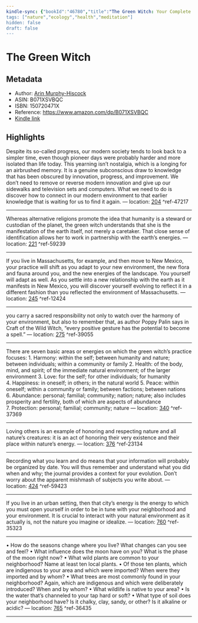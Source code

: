 ```yaml
---
kindle-sync: {"bookId":"46780","title":"The Green Witch: Your Complete Guide to the Natural Magic of Herbs, Flowers, Essential Oils, and More (Green Witch Witchcraft Series)","author":"Arin Murphy-Hiscock","asin":"B071XSVBQC","lastAnnotatedDate":"2021-01-28","bookImageUrl":"https://m.media-amazon.com/images/I/81zQX2hGCPL._SY160.jpg","highlightsCount":9}
tags: ["nature","ecology","health","meditation"]
hidden: false
draft: false
---
```

# The Green Witch
## Metadata
* Author: [Arin Murphy-Hiscock](https://www.amazon.comundefined)
* ASIN: B071XSVBQC
* ISBN: 150720471X
* Reference: https://www.amazon.com/dp/B071XSVBQC
* [Kindle link](kindle://book?action=open&asin=B071XSVBQC)

## Highlights
Despite its so-called progress, our modern society tends to look back to a simpler time, even though pioneer days were probably harder and more isolated than life today. This yearning isn’t nostalgia, which is a longing for an airbrushed memory. It is a genuine subconscious draw to knowledge that has been obscured by innovation, progress, and improvement. We don’t need to remove or reverse modern innovation and give up our sidewalks and television sets and computers. What we need to do is discover how to connect in our modern environment to that earlier knowledge that is waiting for us to find it again. — location: [204](kindle://book?action=open&asin=B071XSVBQC&location=204) ^ref-47217

---
Whereas alternative religions promote the idea that humanity is a steward or custodian of the planet, the green witch understands that she is the manifestation of the earth itself, not merely a caretaker. That close sense of identification allows her to work in partnership with the earth’s energies. — location: [221](kindle://book?action=open&asin=B071XSVBQC&location=221) ^ref-59239

---
If you live in Massachusetts, for example, and then move to New Mexico, your practice will shift as you adapt to your new environment, the new flora and fauna around you, and the new energies of the landscape. You yourself will adapt as well. As you settle into a new relationship with the earth as it manifests in New Mexico, you will discover yourself evolving to reflect it in a different fashion than you reflected the environment of Massachusetts. — location: [245](kindle://book?action=open&asin=B071XSVBQC&location=245) ^ref-12424

---
you carry a sacred responsibility not only to watch over the harmony of your environment, but also to remember that, as author Poppy Palin says in Craft of the Wild Witch, “every positive gesture has the potential to become a spell.” — location: [275](kindle://book?action=open&asin=B071XSVBQC&location=275) ^ref-39055

---
There are seven basic areas or energies on which the green witch’s practice focuses: 1. Harmony: within the self; between humanity and nature; between individuals; within a community or family 2. Health: of the body, mind, and spirit; of the immediate natural environment; of the larger environment 3. Love: for the self; for other individuals; for humanity 4. Happiness: in oneself; in others; in the natural world 5. Peace: within oneself; within a community or family; between factions; between nations 6. Abundance: personal; familial; community; nation; nature; also includes prosperity and fertility, both of which are aspects of abundance 7. Protection: personal; familial; community; nature — location: [340](kindle://book?action=open&asin=B071XSVBQC&location=340) ^ref-37369

---
Loving others is an example of honoring and respecting nature and all nature’s creatures: it is an act of honoring their very existence and their place within nature’s energy. — location: [376](kindle://book?action=open&asin=B071XSVBQC&location=376) ^ref-23134

---
Recording what you learn and do means that your information will probably be organized by date. You will thus remember and understand what you did when and why; the journal provides a context for your evolution. Don’t worry about the apparent mishmash of subjects you write about. — location: [424](kindle://book?action=open&asin=B071XSVBQC&location=424) ^ref-59423

---
If you live in an urban setting, then that city’s energy is the energy to which you must open yourself in order to be in tune with your neighborhood and your environment. It is crucial to interact with your natural environment as it actually is, not the nature you imagine or idealize. — location: [760](kindle://book?action=open&asin=B071XSVBQC&location=760) ^ref-35323

---
• How do the seasons change where you live? What changes can you see and feel? • What influence does the moon have on you? What is the phase of the moon right now? • What wild plants are common to your neighborhood? Name at least ten local plants. • Of those ten plants, which are indigenous to your area and which were imported? When were they imported and by whom? • What trees are most commonly found in your neighborhood? Again, which are indigenous and which were deliberately introduced? When and by whom? • What wildlife is native to your area? • Is the water that’s channeled to your tap hard or soft? • What type of soil does your neighborhood have? Is it chalky, clay, sandy, or other? Is it alkaline or acidic? — location: [765](kindle://book?action=open&asin=B071XSVBQC&location=765) ^ref-36435

---
